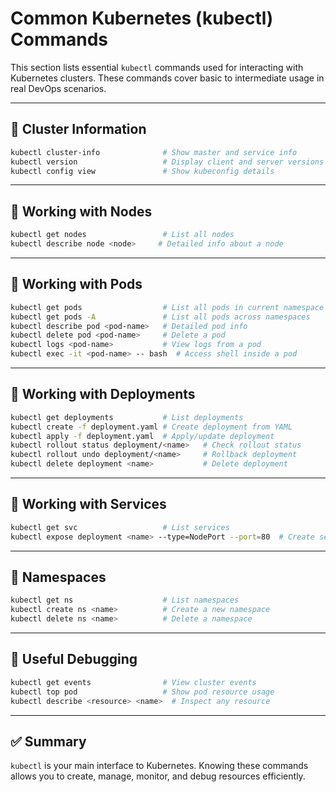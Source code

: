 # Common Kubernetes (kubectl) Commands

This section lists essential `kubectl` commands used for interacting with Kubernetes clusters. These commands cover basic to intermediate usage in real DevOps scenarios.

---

## 🔹 Cluster Information

```bash
kubectl cluster-info              # Show master and service info
kubectl version                   # Display client and server versions
kubectl config view               # Show kubeconfig details
```

---

## 🔹 Working with Nodes

```bash
kubectl get nodes                 # List all nodes
kubectl describe node <node>     # Detailed info about a node
```

---

## 🔹 Working with Pods

```bash
kubectl get pods                  # List all pods in current namespace
kubectl get pods -A               # List all pods across namespaces
kubectl describe pod <pod-name>   # Detailed pod info
kubectl delete pod <pod-name>     # Delete a pod
kubectl logs <pod-name>           # View logs from a pod
kubectl exec -it <pod-name> -- bash  # Access shell inside a pod
```

---

## 🔹 Working with Deployments

```bash
kubectl get deployments           # List deployments
kubectl create -f deployment.yaml # Create deployment from YAML
kubectl apply -f deployment.yaml  # Apply/update deployment
kubectl rollout status deployment/<name>   # Check rollout status
kubectl rollout undo deployment/<name>     # Rollback deployment
kubectl delete deployment <name>           # Delete deployment
```

---

## 🔹 Working with Services

```bash
kubectl get svc                   # List services
kubectl expose deployment <name> --type=NodePort --port=80  # Create service
```

---

## 🔹 Namespaces

```bash
kubectl get ns                    # List namespaces
kubectl create ns <name>          # Create a new namespace
kubectl delete ns <name>          # Delete a namespace
```

---

## 🔹 Useful Debugging

```bash
kubectl get events                # View cluster events
kubectl top pod                   # Show pod resource usage
kubectl describe <resource> <name>  # Inspect any resource
```

---

## ✅ Summary

`kubectl` is your main interface to Kubernetes. Knowing these commands allows you to create, manage, monitor, and debug resources efficiently.


